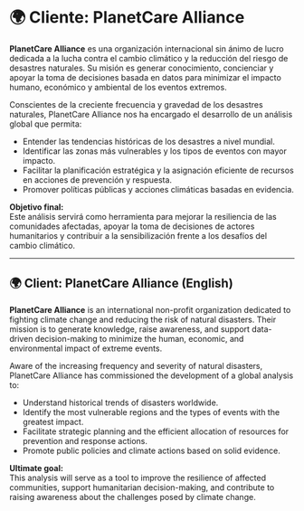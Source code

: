 
# 🌍 Cliente: PlanetCare Alliance


**PlanetCare Alliance** es una organización internacional sin ánimo de lucro dedicada a la lucha contra el cambio climático y la reducción del riesgo de desastres naturales. Su misión es generar conocimiento, concienciar y apoyar la toma de decisiones basada en datos para minimizar el impacto humano, económico y ambiental de los eventos extremos.

Conscientes de la creciente frecuencia y gravedad de los desastres naturales, PlanetCare Alliance nos ha encargado el desarrollo de un análisis global que permita:  
- Entender las tendencias históricas de los desastres a nivel mundial.  
- Identificar las zonas más vulnerables y los tipos de eventos con mayor impacto.  
- Facilitar la planificación estratégica y la asignación eficiente de recursos en acciones de prevención y respuesta.  
- Promover políticas públicas y acciones climáticas basadas en evidencia.

**Objetivo final:**  
Este análisis servirá como herramienta para mejorar la resiliencia de las comunidades afectadas, apoyar la toma de decisiones de actores humanitarios y contribuir a la sensibilización frente a los desafíos del cambio climático.

---

## 🌍 Client: PlanetCare Alliance (English)


**PlanetCare Alliance** is an international non-profit organization dedicated to fighting climate change and reducing the risk of natural disasters. Their mission is to generate knowledge, raise awareness, and support data-driven decision-making to minimize the human, economic, and environmental impact of extreme events.
 
Aware of the increasing frequency and severity of natural disasters, PlanetCare Alliance has commissioned the development of a global analysis to:  
- Understand historical trends of disasters worldwide.  
- Identify the most vulnerable regions and the types of events with the greatest impact.  
- Facilitate strategic planning and the efficient allocation of resources for prevention and response actions.  
- Promote public policies and climate actions based on solid evidence.

**Ultimate goal:**  
This analysis will serve as a tool to improve the resilience of affected communities, support humanitarian decision-making, and contribute to raising awareness about the challenges posed by climate change.
